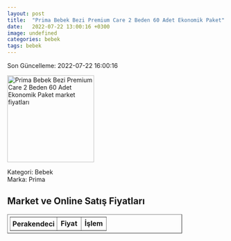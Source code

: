 ```yaml
---
layout: post
title:  "Prima Bebek Bezi Premium Care 2 Beden 60 Adet Ekonomik Paket"
date:   2022-07-22 13:00:16 +0300
image: undefined
categories: bebek
tags: bebek
---
```


Son Güncelleme: 2022-07-22 16:00:16

<img src="undefined" width="200" alt="Prima Bebek Bezi Premium Care 2 Beden 60 Adet Ekonomik Paket market fiyatları" />

Kategori: Bebek
<br />
Marka: Prima

<h2>Market ve Online Satış Fiyatları</h2>

<table border="1" style="padding: 5px;width:80%;">
  <tr>
    <td style="padding: 5px;"><strong>Perakendeci</strong></td>
    <td><strong>Fiyat</strong></td>
    <td><strong>İşlem</strong></td>
  </tr>
  
</table>

